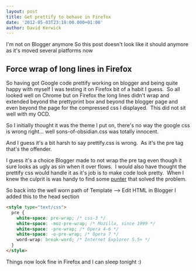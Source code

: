 ```yaml
---
layout: post
title: Get prettify to behave in Firefox
date: '2012-05-03T23:18:00.000+01:00'
author: David Kerwick
---
```


<div class="note info">
  <span>I'm not on Blogger anymore</span>
  <span>So this post doesn't look like it should anymore as it's moved several platforms now</span>
</div>

## Force wrap of long lines in Firefox

So having got Google code prettify working on blogger and being quite happy with myself I was testing it on Firefox bit of a habit I guess.  So all looked well on Chrome but on Firefox the long lines didn't wrap and extended beyond the prettyprint box and beyond the blogger page and even beyond the page for the compressed css I displayed.  This did not sit well with my OCD.

So I initially thought it was the theme I put on, there's no way the google css is wrong right... well sons-of-obsidian.css was totally innocent.

And I guess it's a bit harsh to say prettify.css is wrong.  As it's the pre tag that's the offender.

I guess it's a choice Blogger made to not wrap the pre tag even though it sure looks as ugly as sin when it over flows.  I would also have thought the prettify css would handle it as it's job is to make code look pretty.  When I knew the culprit is was handy to find some [punter](http://www.mitch-solutions.com/blog/16-wrap-text-in-a-tag) that solved the problem.

So back into the well worn path of Template --> Edit HTML in Blogger I added this to the head section

```html
<style type="text/css">
  pre {
    white-space: pre-wrap; /* css-3 */
    white-space: -moz-pre-wrap; /* Mozilla, since 1999 */
    white-space: -pre-wrap; /* Opera 4-6 */
    white-space: -o-pre-wrap; /* Opera 7 */
    word-wrap: break-word; /* Internet Explorer 5.5+ */
  }
</style>
```

Things now look fine in Firefox and I can sleep tonight :)
